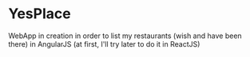 # YesPlace

WebApp in creation in order to list my restaurants (wish and have been there) in AngularJS (at first, I'll try later to do it in ReactJS)
